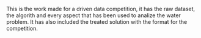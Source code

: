 This is the work made for a driven data competition, it has the raw dataset, the algorith and every aspect that has been used to analize the water problem. It has also included the treated solution with the format for the competition.

